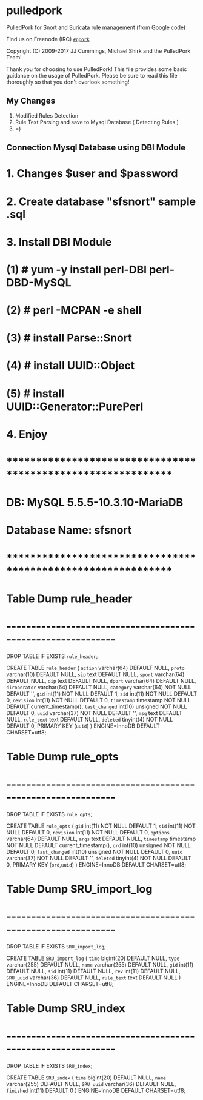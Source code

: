 pulledpork
==========

PulledPork for Snort and Suricata rule management (from Google code)

Find us on Freenode (IRC) [`#ppork`](https://webchat.freenode.net/?channels=ppork)

Copyright (C) 2009-2017 JJ Cummings, Michael Shirk and the PulledPork Team!


Thank you for choosing to use PulledPork!  This file provides some basic
guidance on the usage of PulledPork.  Please be sure to read this file
thoroughly so that you don't overlook something!

## My Changes
1. Modified Rules Detection
2. Rule Text Parsing and save to Mysql Database ( Detecting Rules )
3. =)

## Connection Mysql Database using DBI Module
# 1. Changes $user and $password
# 2. Create database "sfsnort" sample .sql
# 3. Install DBI Module
#    (1) # yum -y install perl-DBI perl-DBD-MySQL
#    (2) # perl -MCPAN -e shell
#    (3) # install Parse::Snort
#    (4) # install UUID::Object
#    (5) # install UUID::Generator::PurePerl
# 4. Enjoy
##

# ************************************************************
# DB: MySQL 5.5.5-10.3.10-MariaDB
# Database Name: sfsnort
# ************************************************************


# Table Dump rule_header
# ------------------------------------------------------------

DROP TABLE IF EXISTS `rule_header`;

CREATE TABLE `rule_header` (
  `action` varchar(64) DEFAULT NULL,
  `proto` varchar(10) DEFAULT NULL,
  `sip` text DEFAULT NULL,
  `sport` varchar(64) DEFAULT NULL,
  `dip` text DEFAULT NULL,
  `dport` varchar(64) DEFAULT NULL,
  `diroperator` varchar(64) DEFAULT NULL,
  `category` varchar(64) NOT NULL DEFAULT '',
  `gid` int(11) NOT NULL DEFAULT 1,
  `sid` int(11) NOT NULL DEFAULT 0,
  `revision` int(11) NOT NULL DEFAULT 0,
  `timestamp` timestamp NOT NULL DEFAULT current_timestamp(),
  `last_changed` int(10) unsigned NOT NULL DEFAULT 0,
  `uuid` varchar(37) NOT NULL DEFAULT '',
  `msg` text DEFAULT NULL,
  `rule_text` text DEFAULT NULL,
  `deleted` tinyint(4) NOT NULL DEFAULT 0,
  PRIMARY KEY (`uuid`)
) ENGINE=InnoDB DEFAULT CHARSET=utf8;



# Table Dump rule_opts
# ------------------------------------------------------------

DROP TABLE IF EXISTS `rule_opts`;

CREATE TABLE `rule_opts` (
  `gid` int(11) NOT NULL DEFAULT 1,
  `sid` int(11) NOT NULL DEFAULT 0,
  `revision` int(11) NOT NULL DEFAULT 0,
  `options` varchar(64) DEFAULT NULL,
  `args` text DEFAULT NULL,
  `timestamp` timestamp NOT NULL DEFAULT current_timestamp(),
  `ord` int(10) unsigned NOT NULL DEFAULT 0,
  `last_changed` int(10) unsigned NOT NULL DEFAULT 0,
  `uuid` varchar(37) NOT NULL DEFAULT '',
  `deleted` tinyint(4) NOT NULL DEFAULT 0,
  PRIMARY KEY (`ord`,`uuid`)
) ENGINE=InnoDB DEFAULT CHARSET=utf8;



# Table Dump SRU_import_log
# ------------------------------------------------------------

DROP TABLE IF EXISTS `SRU_import_log`;

CREATE TABLE `SRU_import_log` (
  `time` bigint(20) DEFAULT NULL,
  `type` varchar(255) DEFAULT NULL,
  `name` varchar(255) DEFAULT NULL,
  `gid` int(11) DEFAULT NULL,
  `sid` int(11) DEFAULT NULL,
  `rev` int(11) DEFAULT NULL,
  `SRU_uuid` varchar(36) DEFAULT NULL,
  `rule_text` text DEFAULT NULL
) ENGINE=InnoDB DEFAULT CHARSET=utf8;



# Table Dump SRU_index
# ------------------------------------------------------------

DROP TABLE IF EXISTS `SRU_index`;

CREATE TABLE `SRU_index` (
  `time` bigint(20) DEFAULT NULL,
  `name` varchar(255) DEFAULT NULL,
  `SRU_uuid` varchar(36) DEFAULT NULL,
  `finished` int(11) DEFAULT 0
) ENGINE=InnoDB DEFAULT CHARSET=utf8;
